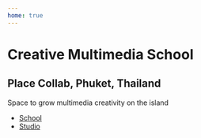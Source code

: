 ```yaml
---
home: true
---
```


# Creative Multimedia School

## Place Collab, Phuket, Thailand

Space to grow multimedia creativity on the island

- [School](./school/index.md)
- [Studio](./studio/index.md)
